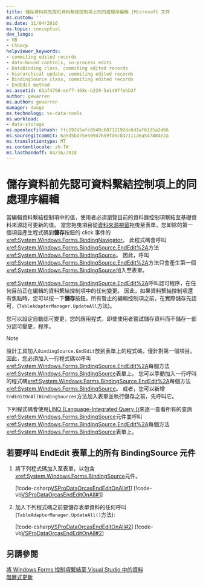 ```yaml
---
title: 儲存資料前先認可資料繫結控制項上的同處理序編輯 |Microsoft 文件
ms.custom: ''
ms.date: 11/04/2016
ms.topic: conceptual
dev_langs:
- VB
- CSharp
helpviewer_keywords:
- commiting edited records
- data-bound controls, in-process edits
- DataBinding class, commiting edited records
- hierarchical update, commiting edited records
- BindingSource class, commiting edited records
- EndEdit method
ms.assetid: 61af4798-eef7-468c-b229-5e1497febb2f
author: gewarren
ms.author: gewarren
manager: douge
ms.technology: vs-data-tools
ms.workload:
- data-storage
ms.openlocfilehash: ffc192d5afc8540c60712192dc6d1af6135a2d66
ms.sourcegitcommit: 6a9d5bd75e50947659fd6c837111a6a547884e2a
ms.translationtype: MT
ms.contentlocale: zh-TW
ms.lasthandoff: 04/16/2018
---
```

# <a name="commit-in-process-edits-on-data-bound-controls-before-saving-data"></a>儲存資料前先認可資料繫結控制項上的同處理序編輯
當編輯資料繫結控制項中的值，使用者必須瀏覽目前的資料錄控制項繫結至基礎資料來源認可更新的值。 當您拖曳項目從[資料來源視窗](add-new-data-sources.md)拖曳至表單，您卸除的第一個項目產生程式碼到**儲存**按鈕的 click 事件的<xref:System.Windows.Forms.BindingNavigator>。 此程式碼會呼叫<xref:System.Windows.Forms.BindingSource.EndEdit%2A>方法<xref:System.Windows.Forms.BindingSource>。 因此，呼叫<xref:System.Windows.Forms.BindingSource.EndEdit%2A>方法只會產生第一個<xref:System.Windows.Forms.BindingSource>加入至表單。  
  
 <xref:System.Windows.Forms.BindingSource.EndEdit%2A>呼叫認可程序，在任何目前正在編輯的資料繫結控制項中的任何變更。 因此，如果資料繫結控制項還有焦點時，您可以按一下**儲存**按鈕，所有暫止的編輯控制項之前，在實際儲存先認可，(`TableAdapterManager.UpdateAll`方法)。  
  
 您可以設定自動認可變更，您的應用程式，即使使用者嘗試儲存資料而不儲存一部分認可變更，程序。  
  
> [!NOTE]
>  設計工具加入`BindingSource.EndEdit`放到表單上的程式碼，僅針對第一個項目。 因此，您必須加入一行程式碼以呼叫<xref:System.Windows.Forms.BindingSource.EndEdit%2A>每個方法<xref:System.Windows.Forms.BindingSource>表單上。 您可以手動加入一行呼叫的程式碼<xref:System.Windows.Forms.BindingSource.EndEdit%2A>每個方法<xref:System.Windows.Forms.BindingSource>。 或者，您可以新增`EndEditOnAllBindingSources`方法加入表單並執行儲存之前，先呼叫它。  
  
 下列程式碼會使用[LINQ (Language-Integrated Query ()](/dotnet/csharp/linq/)來逐一查看所有的查詢<xref:System.Windows.Forms.BindingSource>元件並呼叫<xref:System.Windows.Forms.BindingSource.EndEdit%2A>每個方法<xref:System.Windows.Forms.BindingSource>表單上。  
  
## <a name="to-call-endedit-for-all-bindingsource-components-on-a-form"></a>若要呼叫 EndEdit 表單上的所有 BindingSource 元件  
  
1.  將下列程式碼加入至表單，以包含<xref:System.Windows.Forms.BindingSource>元件。  
  
     [!code-csharp[VSProDataOrcasEndEditOnAll#1](../data-tools/codesnippet/CSharp/commit-in-process-edits-on-data-bound-controls-before-saving-data_1.cs)]
     [!code-vb[VSProDataOrcasEndEditOnAll#1](../data-tools/codesnippet/VisualBasic/commit-in-process-edits-on-data-bound-controls-before-saving-data_1.vb)]  
  
2.  加入下列程式碼之前要儲存表單資料的任何呼叫 (`TableAdapterManager.UpdateAll()`方法):  
  
     [!code-csharp[VSProDataOrcasEndEditOnAll#2](../data-tools/codesnippet/CSharp/commit-in-process-edits-on-data-bound-controls-before-saving-data_2.cs)]
     [!code-vb[VSProDataOrcasEndEditOnAll#2](../data-tools/codesnippet/VisualBasic/commit-in-process-edits-on-data-bound-controls-before-saving-data_2.vb)]  
  
## <a name="see-also"></a>另請參閱  
 [將 Windows Forms 控制項繫結至 Visual Studio 中的資料](../data-tools/bind-windows-forms-controls-to-data-in-visual-studio.md)   
 [階層式更新](../data-tools/hierarchical-update.md)